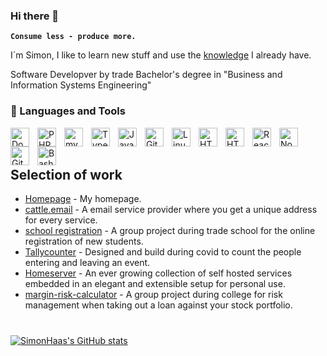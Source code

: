 ### Hi there 👋

**`Consume less - produce more.`**

I´m Simon, I like to learn new stuff and use the [knowledge](https://www.youtube.com/watch?v=Cv1RJTHf5fk&t=11s) I already have.

Software Developver by trade
Bachelor's degree in "Business and Information Systems Engineering"

### 🧰 Languages and Tools
          
<a href="https://www.docker.com/" rel="noopener"><img align="left" alt="Docker" width="30px" style="padding-right:10px;" src="https://cdn.jsdelivr.net/gh/devicons/devicon/icons/docker/docker-original.svg" /></a>
<a href="https://www.php.net/" rel="noopener"><img align="left" alt="PHP" width="30px" style="padding-right:10px;" src="https://cdn.jsdelivr.net/gh/devicons/devicon/icons/php/php-original.svg" /></a>
<a href="https://www.mysql.com/" rel="noopener"><img align="left" alt="mysql" width="30px" style="padding-right:10px;" src="https://cdn.jsdelivr.net/gh/devicons/devicon/icons/mysql/mysql-original-wordmark.svg" /></a>
<a href="https://www.typescriptlang.org/" rel="noopener"><img align="left" alt="TypeScript" width="30px" style="padding-right:10px;" src="https://cdn.jsdelivr.net/gh/devicons/devicon/icons/typescript/typescript-plain.svg" /></a>
<a href="https://developer.mozilla.org/en-US/docs/Web/JavaScript" rel="noopener"><img align="left" alt="JavaScript" width="30px" style="padding-right:10px;" src="https://cdn.jsdelivr.net/gh/devicons/devicon/icons/javascript/javascript-plain.svg" /></a>
<a href="https://git-scm.com/" rel="noopener"><img align="left" alt="Git" width="30px" style="padding-right:10px;" src="https://cdn.jsdelivr.net/gh/devicons/devicon/icons/git/git-original.svg" /></a>
<a href="https://www.kernel.org/" rel="noopener"><img align="left" alt="Linux" width="30px" style="padding-right:10px;" src="https://cdn.jsdelivr.net/gh/devicons/devicon/icons/linux/linux-original.svg" /></a>
<a href="https://html.spec.whatwg.org/multipage/" rel="noopener"><img align="left" alt="HTML" width="30px" style="padding-right:10px;" src="https://cdn.jsdelivr.net/gh/devicons/devicon/icons/html5/html5-plain.svg" /></a>
<a href="https://kit.svelte.dev/" rel="noopener"><img align="left" alt="HTML" width="30px" style="padding-right:10px;" src="https://cdn.jsdelivr.net/gh/devicons/devicon@latest/icons/svelte/svelte-original.svg" /></a>
<a href="https://react.dev/" rel="noopener"><img align="left" alt="React" width="30px" style="padding-right:10px;" src="https://cdn.jsdelivr.net/gh/devicons/devicon/icons/react/react-original.svg" /></a>
<a href="https://nodejs.org/" rel="noopener"><img align="left" alt="NodeJS" width="30px" style="padding-right:10px;" src="https://cdn.jsdelivr.net/gh/devicons/devicon/icons/nodejs/nodejs-original.svg" /></a>
<a href="https://github.com/" rel="noopener"><img align="left" alt="GitHub" width="30px" style="padding-right:10px;" src="https://cdn.jsdelivr.net/gh/devicons/devicon/icons/github/github-original.svg" /></a>
<a href="https://en.wikipedia.org/wiki/Bash_(Unix_shell)" rel="noopener"><img align="left" alt="Bash" width="30px" style="padding-right:10px;" src="https://cdn.jsdelivr.net/gh/devicons/devicon/icons/bash/bash-original.svg" /></a>
<br />
<br />

## Selection of work

- [Homepage](https://simonhaas.eu/) - My homepage.
- [cattle.email](https://www.cattle.email/) - A email service provider where you get a unique address for every service.
- [school registration](https://schulanmeldung.bs1-bt.de/) - A group project during trade school for the online registration of new students. 
- [Tallycounter](https://simonhaas.github.io/tallycounter/) - Designed and build during covid to count the people entering and leaving an event.
- [Homeserver](https://github.com/SimonHaas/homeserver) - An ever growing collection of self hosted services embedded in an elegant and extensible setup for personal use.
- [margin-risk-calculator](https://www.npmjs.com/package/@simonhaas/wpk-rechner) - A group project during college for risk management when taking out a loan against your stock portfolio.

#

[![SimonHaas's GitHub stats](https://github-readme-stats.vercel.app/api?username=simonhaas&show_icons=true&count_private=true&theme=dark)](https://github.com/anuraghazra/github-readme-stats)

<!--
**SimonHaas/SimonHaas** is a ✨ _special_ ✨ repository because its `README.md` (this file) appears on your GitHub profile.

Here are some ideas to get you started:

- 🔭 I’m currently working on ...
- 🌱 I’m currently learning ...
- 👯 I’m looking to collaborate on ...
- 🤔 I’m looking for help with ...
- 💬 Ask me about ...
- 📫 How to reach me: ...
- 😄 Pronouns: ...
- ⚡ Fun fact: ...
-->
